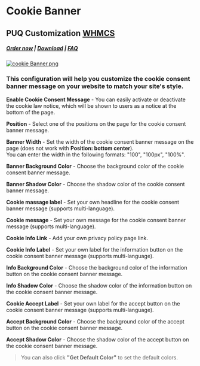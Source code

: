 # Cookie Banner

## PUQ Customization **[WHMCS](https://puqcloud.com/link.php?id=77)**

#####  [Order now](https://puqcloud.com/whmcs-addon-puq-customization.php) | [Download](https://download.puqcloud.com/WHMCS/addons/PUQ-Customization/) | [FAQ](https://faq.puqcloud.com/)

[![cookie Banner.png](https://doc.puq.info/uploads/images/gallery/2023-05/scaled-1680-/cookie-banner.png)](https://doc.puq.info/uploads/images/gallery/2023-05/cookie-banner.png)

### This configuration will help you customize the cookie consent banner message on your website to match your site's style.

**Enable Cookie Consent Message** - You can easily activate or deactivate the cookie law notice, which will be shown to users as a notice at the bottom of the page.

**Position** - Select one of the positions on the page for the cookie consent banner message.

**Banner Width** - Set the width of the cookie consent banner message on the page (does not work with **Position: bottom center**).  
You can enter the width in the following formats: "100", "100px", "100%".

**Banner Background Color** - Choose the background color of the cookie consent banner message.

**Banner Shadow Color** - Choose the shadow color of the cookie consent banner message.

**Cookie massage label** - Set your own headline for the cookie consent banner message (supports multi-language).

**Cookie message** - Set your own message for the cookie consent banner message (supports multi-language).

**Cookie Info Link** - Add your own privacy policy page link.

**Cookie Info Label** - Set your own label for the information button on the cookie consent banner message (supports multi-language).

**Info Background Color** - Choose the background color of the information button on the cookie consent banner message.

**Info Shadow Color** - Choose the shadow color of the information button on the cookie consent banner message.

**Cookie Accept Label** - Set your own label for the accept button on the cookie consent banner message (supports multi-language).

**Accept Background Color** - Choose the background color of the accept button on the cookie consent banner message.

**Accept Shadow Color** - Choose the shadow color of the accept button on the cookie consent banner message.

>You can also click **"Get Default Color"** to set the default colors.
